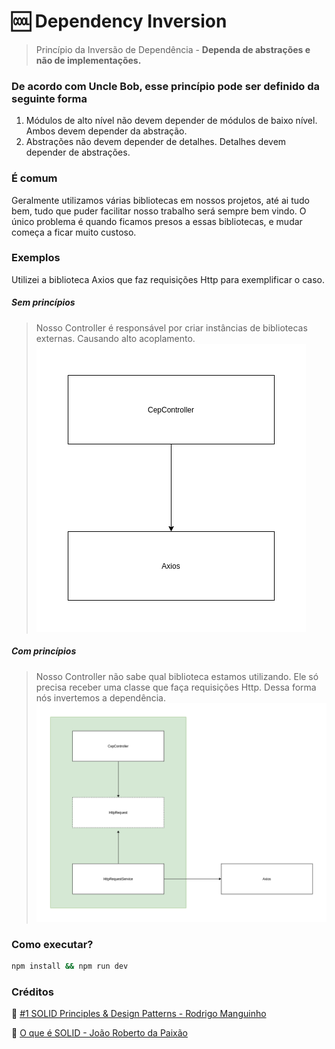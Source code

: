# :cool: Dependency Inversion
> Princípio da Inversão de Dependência - **Dependa de abstrações e não de implementações.**

### De acordo com Uncle Bob, esse princípio pode ser definido da seguinte forma
1. Módulos de alto nível não devem depender de módulos de baixo nível. Ambos devem depender da abstração.
2. Abstrações não devem depender de detalhes. Detalhes devem depender de abstrações.

### É comum
Geralmente utilizamos várias bibliotecas em nossos projetos, até ai tudo bem, tudo que puder facilitar nosso trabalho será sempre bem vindo. O único problema é quando ficamos presos a essas bibliotecas, e mudar começa a ficar muito custoso.

### Exemplos
Utilizei a biblioteca Axios que faz requisições Http para exemplificar o caso.
##### Sem princípios
> Nosso Controller é responsável por criar instâncias de bibliotecas externas. Causando alto acoplamento.
![](./docs/no-principle.png)

##### Com princípios
> Nosso Controller não sabe qual biblioteca estamos utilizando. Ele só precisa receber uma classe que faça requisições Http. Dessa forma nós invertemos a dependência.
![](./docs/dependency-inversion.png)

### Como executar?
```bash
npm install && npm run dev
```

### Créditos
:link: [#1 SOLID Principles & Design Patterns - Rodrigo Manguinho](https://www.youtube.com/watch?v=LTb89krmBP0&t=698s&ab_channel=Mango)

:link: [O que é SOLID - João Roberto da Paixão](https://medium.com/desenvolvendo-com-paixao/o-que-%C3%A9-solid-o-guia-completo-para-voc%C3%AA-entender-os-5-princ%C3%ADpios-da-poo-2b937b3fc530)